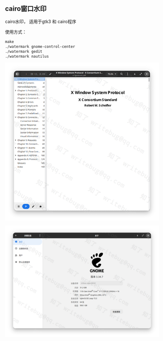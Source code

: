 ## cairo窗口水印

cairo水印， 适用于gtk3 和 cairo程序

使用方式：
```
make
./watermark gnome-control-center
./watermark gedit
./watermark nautilus
```

![evince效果图](https://raw.githubusercontent.com/zhangjiaxing/cairo-watermark/master/screenshot/evinc.png?raw=true)

![gnome-control-center效果图](https://github.com/zhangjiaxing/cairo-watermark/blob/master/screenshot/gnome-control-center.png?raw=true)

